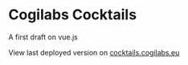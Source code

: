 # Cogilabs Cocktails

A first draft on vue.js

View last deployed version on [cocktails.cogilabs.eu](https://cocktails.cogilabs.eu)